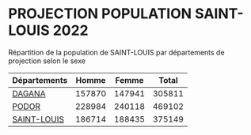 # PROJECTION POPULATION SAINT-LOUIS 2022
	
Répartition de la population de SAINT-LOUIS par départements de projection selon le sexe
	
| Départements  | Homme | Femme | Total |
| --------- |:-----:|:-----:|:-----:|
| [DAGANA](DAGANA) | 157870 | 147941 | 305811 |
| [PODOR](PODOR) | 228984 | 240118 | 469102 |
| [SAINT-LOUIS](SAINT-LOUIS) | 186714 | 188435 | 375149 |
